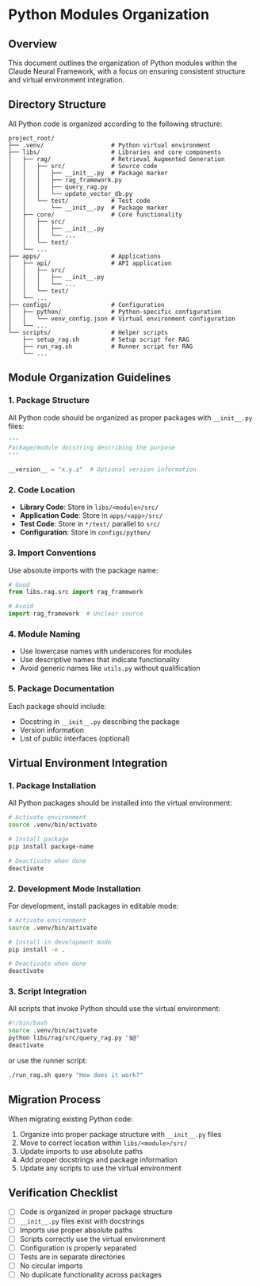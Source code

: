 # Python Modules Organization

## Overview

This document outlines the organization of Python modules within the Claude Neural Framework, with a focus on ensuring consistent structure and virtual environment integration.

## Directory Structure

All Python code is organized according to the following structure:

```
project_root/
├── .venv/                   # Python virtual environment
├── libs/                    # Libraries and core components
│   ├── rag/                 # Retrieval Augmented Generation
│   │   ├── src/             # Source code
│   │   │   ├── __init__.py  # Package marker
│   │   │   ├── rag_framework.py
│   │   │   ├── query_rag.py
│   │   │   └── update_vector_db.py
│   │   └── test/            # Test code
│   │       └── __init__.py  # Package marker
│   ├── core/                # Core functionality
│   │   ├── src/
│   │   │   ├── __init__.py
│   │   │   └── ...
│   │   └── test/
│   └── ...
├── apps/                    # Applications
│   ├── api/                 # API application
│   │   ├── src/
│   │   │   ├── __init__.py
│   │   │   └── ...
│   │   └── test/
│   └── ...
├── configs/                 # Configuration
│   ├── python/              # Python-specific configuration
│   │   └── venv_config.json # Virtual environment configuration
│   └── ...
└── scripts/                 # Helper scripts
    ├── setup_rag.sh         # Setup script for RAG
    ├── run_rag.sh           # Runner script for RAG
    └── ...
```

## Module Organization Guidelines

### 1. Package Structure

All Python code should be organized as proper packages with `__init__.py` files:

```python
"""
Package/module docstring describing the purpose
"""

__version__ = "x.y.z"  # Optional version information
```

### 2. Code Location

- **Library Code**: Store in `libs/<module>/src/`
- **Application Code**: Store in `apps/<app>/src/`
- **Test Code**: Store in `*/test/` parallel to `src/`
- **Configuration**: Store in `configs/python/`

### 3. Import Conventions

Use absolute imports with the package name:

```python
# Good
from libs.rag.src import rag_framework

# Avoid
import rag_framework  # Unclear source
```

### 4. Module Naming

- Use lowercase names with underscores for modules
- Use descriptive names that indicate functionality
- Avoid generic names like `utils.py` without qualification

### 5. Package Documentation

Each package should include:

- Docstring in `__init__.py` describing the package
- Version information
- List of public interfaces (optional)

## Virtual Environment Integration

### 1. Package Installation

All Python packages should be installed into the virtual environment:

```bash
# Activate environment
source .venv/bin/activate

# Install package
pip install package-name

# Deactivate when done
deactivate
```

### 2. Development Mode Installation

For development, install packages in editable mode:

```bash
# Activate environment
source .venv/bin/activate

# Install in development mode
pip install -e .

# Deactivate when done
deactivate
```

### 3. Script Integration

All scripts that invoke Python should use the virtual environment:

```bash
#!/bin/bash
source .venv/bin/activate
python libs/rag/src/query_rag.py "$@"
deactivate
```

or use the runner script:

```bash
./run_rag.sh query "How does it work?"
```

## Migration Process

When migrating existing Python code:

1. Organize into proper package structure with `__init__.py` files
2. Move to correct location within `libs/<module>/src/`
3. Update imports to use absolute paths
4. Add proper docstrings and package information
5. Update any scripts to use the virtual environment

## Verification Checklist

- [ ] Code is organized in proper package structure
- [ ] `__init__.py` files exist with docstrings
- [ ] Imports use proper absolute paths
- [ ] Scripts correctly use the virtual environment
- [ ] Configuration is properly separated
- [ ] Tests are in separate directories
- [ ] No circular imports
- [ ] No duplicate functionality across packages